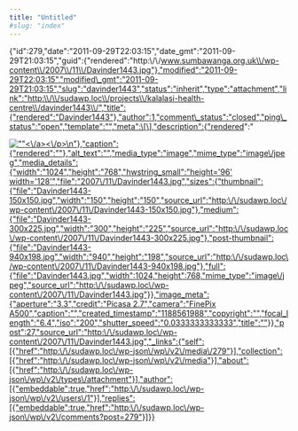 ```yaml
---
title: "Untitled"
#slug: "index"
---
```


{"id":279,"date":"2011-09-29T22:03:15","date\_gmt":"2011-09-29T21:03:15","guid":{"rendered":"http:\\/\\/www.sumbawanga.org.uk\\/wp-content\\/2007\\/11\\/Davinder1443.jpg"},"modified":"2011-09-29T22:03:15","modified\_gmt":"2011-09-29T21:03:15","slug":"davinder1443","status":"inherit","type":"attachment","link":"http:\\/\\/sudawp.loc\\/projects\\/kalalasi-health-centre\\/davinder1443\\/","title":{"rendered":"Davinder1443"},"author":1,"comment\_status":"closed","ping\_status":"open","template":"","meta":\[\],"description":{"rendered":"

[![\"\"](\"http:\/\/sudawp.loc\/wp-content\/2007\/11\/Davinder1443-300x225.jpg\")<\\/a><\\/p>\\n"},"caption":{"rendered":""},"alt\_text":"","media\_type":"image","mime\_type":"image\\/jpeg","media\_details":{"width":"1024","height":"768","hwstring\_small":"height='96' width='128'","file":"2007\\/11\\/Davinder1443.jpg","sizes":{"thumbnail":{"file":"Davinder1443-150x150.jpg","width":"150","height":"150","source\_url":"http:\\/\\/sudawp.loc\\/wp-content\\/2007\\/11\\/Davinder1443-150x150.jpg"},"medium":{"file":"Davinder1443-300x225.jpg","width":"300","height":"225","source\_url":"http:\\/\\/sudawp.loc\\/wp-content\\/2007\\/11\\/Davinder1443-300x225.jpg"},"post-thumbnail":{"file":"Davinder1443-940x198.jpg","width":"940","height":"198","source\_url":"http:\\/\\/sudawp.loc\\/wp-content\\/2007\\/11\\/Davinder1443-940x198.jpg"},"full":{"file":"Davinder1443.jpg","width":1024,"height":768,"mime\_type":"image\\/jpeg","source\_url":"http:\\/\\/sudawp.loc\\/wp-content\\/2007\\/11\\/Davinder1443.jpg"}},"image\_meta":{"aperture":"3.3","credit":"Picasa 2.7","camera":"FinePix A500","caption":"","created\_timestamp":"1188561988","copyright":"","focal\_length":"6.4","iso":"200","shutter\_speed":"0.0333333333333","title":""}},"post":27,"source\_url":"http:\\/\\/sudawp.loc\\/wp-content\\/2007\\/11\\/Davinder1443.jpg","\_links":{"self":\[{"href":"http:\\/\\/sudawp.loc\\/wp-json\\/wp\\/v2\\/media\\/279"}\],"collection":\[{"href":"http:\\/\\/sudawp.loc\\/wp-json\\/wp\\/v2\\/media"}\],"about":\[{"href":"http:\\/\\/sudawp.loc\\/wp-json\\/wp\\/v2\\/types\\/attachment"}\],"author":\[{"embeddable":true,"href":"http:\\/\\/sudawp.loc\\/wp-json\\/wp\\/v2\\/users\\/1"}\],"replies":\[{"embeddable":true,"href":"http:\\/\\/sudawp.loc\\/wp-json\\/wp\\/v2\\/comments?post=279"}\]}}](http:\/\/sudawp.loc\/wp-content\/2007\/11\/Davinder1443.jpg)